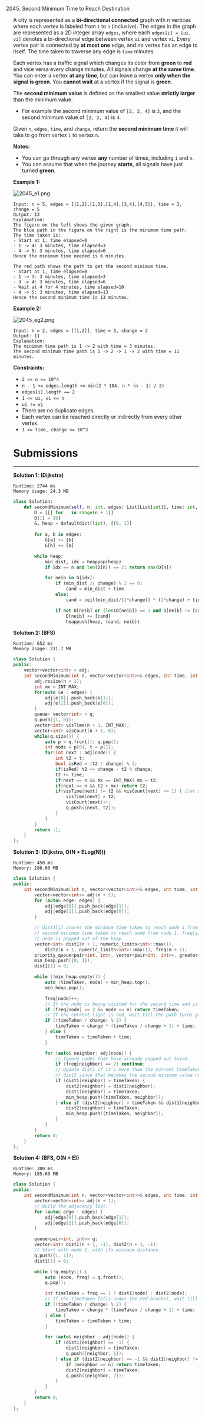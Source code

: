 2045. Second Minimum Time to Reach Destination

A city is represented as a **bi-directional connected** graph with n vertices where each vertex is labeled from `1` to `n` (inclusive). The edges in the graph are represented as a 2D integer array `edges`, where each `edges[i] = [ui, vi]` denotes a bi-directional edge between vertex `ui` and vertex `vi`. Every vertex pair is connected by **at most one** edge, and no vertex has an edge to itself. The time taken to traverse any edge is `time` minutes.

Each vertex has a traffic signal which changes its color from **green** to **red** and vice versa every change minutes. All signals change **at the same time**. You can enter a vertex **at any time**, but can leave a vertex **only when the signal is green**. You **cannot wait** at a vertex if the signal is **green**.

The **second minimum value** is defined as the smallest value **strictly larger** than the minimum value.

* For example the second minimum value of `[2, 3, 4]` is `3`, and the second minimum value of `[2, 2, 4]` is `4`.

Given `n`, `edges`, `time`, and `change`, return the **second minimum time** it will take to go from vertex `1` to vertex `n`.

**Notes:**

* You can go through any vertex **any** number of times, including `1` and `n`.
* You can assume that when the journey **starts**, all signals have just turned **green**.
 

**Example 1:**

![2045_e1.png](img/2045_e1.png)
```
Input: n = 5, edges = [[1,2],[1,3],[1,4],[3,4],[4,5]], time = 3, change = 5
Output: 13
Explanation:
The figure on the left shows the given graph.
The blue path in the figure on the right is the minimum time path.
The time taken is:
- Start at 1, time elapsed=0
- 1 -> 4: 3 minutes, time elapsed=3
- 4 -> 5: 3 minutes, time elapsed=6
Hence the minimum time needed is 6 minutes.

The red path shows the path to get the second minimum time.
- Start at 1, time elapsed=0
- 1 -> 3: 3 minutes, time elapsed=3
- 3 -> 4: 3 minutes, time elapsed=6
- Wait at 4 for 4 minutes, time elapsed=10
- 4 -> 5: 3 minutes, time elapsed=13
Hence the second minimum time is 13 minutes.      
```

**Example 2:**

![2045_eg2.png](img/2045_eg2.png)
```
Input: n = 2, edges = [[1,2]], time = 3, change = 2
Output: 11
Explanation:
The minimum time path is 1 -> 2 with time = 3 minutes.
The second minimum time path is 1 -> 2 -> 1 -> 2 with time = 11 minutes.
```

**Constraints:**

* `2 <= n <= 10^4`
* `n - 1 <= edges.length <= min(2 * 104, n * (n - 1) / 2)`
* `edges[i].length == 2`
* `1 <= ui, vi <= n`
* `ui != vi`
* There are no duplicate edges.
* Each vertex can be reached directly or indirectly from every other vertex.
* `1 <= time, change <= 10^3`

# Submissions
---
**Solution 1: (Dijkstra)**
```
Runtime: 2744 ms
Memory Usage: 24.3 MB
```
```python
class Solution:
    def secondMinimum(self, n: int, edges: List[List[int]], time: int, change: int) -> int:
        D = [[] for _ in range(n + 1)]
        D[1] = [0]
        G, heap = defaultdict(list), [(0, 1)]
        
        for a, b in edges:
            G[a] += [b]
            G[b] += [a]

        while heap:
            min_dist, idx = heappop(heap)
            if idx == n and len(D[n]) == 2: return max(D[n])

            for neib in G[idx]:
                if (min_dist // change) % 2 == 0:
                    cand = min_dist + time
                else:
                    cand = ceil(min_dist/(2*change)) * (2*change) + time

                if not D[neib] or (len(D[neib]) == 1 and D[neib] != [cand]):
                    D[neib] += [cand]
                    heappush(heap, (cand, neib))
```

**Solution 2: (BFS)**
```
Runtime: 652 ms
Memory Usage: 211.7 MB
```
```c++
class Solution {
public:
    vector<vector<int> > adj;
    int secondMinimum(int n, vector<vector<int>>& edges, int time, int change) {
        adj.resize(n + 1);
        int mx = INT_MAX;
        for(auto &e : edges) {
            adj[e[0]].push_back(e[1]);
            adj[e[1]].push_back(e[0]);
        }
        queue< vector<int> > q;
        q.push({1, 0});
        vector<int> visTime(n + 1, INT_MAX);
        vector<int> visCount(n + 1, 0);
        while(q.size()) {
            auto p = q.front(); q.pop();
            int node = p[0], t = p[1];
            for(int next : adj[node]) {
                int t2 = t;
                bool isRed = (t2 / change) % 2;
                if(isRed) t2 += change - t2 % change;
                t2 += time;
                if(next == n && mx == INT_MAX) mx = t2;
                if(next == n && t2 > mx) return t2;
                if(visTime[next] != t2 && visCount[next] <= 1) { //at most revisit one time.
                    visTime[next] = t2;
                    visCount[next]++;
                    q.push({next, t2});
                }
            }
        }
        return -1;
    }
};
```

**Solution 3: (Dijkstra, O(N + ELog(N)))**
```
Runtime: 450 ms
Memory: 186.60 MB
```
```c++
class Solution {
public:
    int secondMinimum(int n, vector<vector<int>>& edges, int time, int change) {
        vector<vector<int>> adj(n + 1);
        for (auto& edge: edges) {
            adj[edge[0]].push_back(edge[1]);
            adj[edge[1]].push_back(edge[0]);
        }

        // dist1[i] stores the minimum time taken to reach node i from node 1. dist2[i] stores the
        // second minimum time taken to reach node from node 1. freq[i] stores the number of times a
        // node is popped out of the heap.
        vector<int> dist1(n + 1, numeric_limits<int>::max()),
            dist2(n + 1, numeric_limits<int>::max()), freq(n + 1);
        priority_queue<pair<int, int>, vector<pair<int, int>>, greater<pair<int, int>>> min_heap;
        min_heap.push({0, 1});
        dist1[1] = 0;

        while (!min_heap.empty()) {
            auto [timeTaken, node] = min_heap.top();
            min_heap.pop();

            freq[node]++;
            // If the node is being visited for the second time and is 'n', return the answer.
            if (freq[node] == 2 && node == n) return timeTaken;
            // If the current light is red, wait till the path turns green.
            if ((timeTaken / change) % 2) {
                timeTaken = change * (timeTaken / change + 1) + time;
            } else {
                timeTaken = timeTaken + time;
            }

            for (auto& neighbor: adj[node]) {
                // Ignore nodes that have already popped out twice.
                if (freq[neighbor] == 2) continue;
                // Update dist1 if it's more than the current timeTaken and store its value in
                // dist2 since that becomes the second minimum value now.
                if (dist1[neighbor] > timeTaken) {
                    dist2[neighbor] = dist1[neighbor];
                    dist1[neighbor] = timeTaken;
                    min_heap.push({timeTaken, neighbor});
                } else if (dist2[neighbor] > timeTaken && dist1[neighbor] != timeTaken) {
                    dist2[neighbor] = timeTaken;
                    min_heap.push({timeTaken, neighbor});
                }
            }
        }
        return 0;
    }
};
```

**Solution 4: (BFS, O(N + E))**
```
Runtime: 380 ms
Memory: 185.60 MB
```
```c++
class Solution {
public:
    int secondMinimum(int n, vector<vector<int>>& edges, int time, int change) {
        vector<vector<int>> adj(n + 1);
        // Build the adjacency list.
        for (auto& edge : edges) {
            adj[edge[0]].push_back(edge[1]);
            adj[edge[1]].push_back(edge[0]);
        }

        queue<pair<int, int>> q;
        vector<int> dist1(n + 1, -1), dist2(n + 1, -1);
        // Start with node 1, with its minimum distance.
        q.push({1, 1});
        dist1[1] = 0;

        while (!q.empty()) {
            auto [node, freq] = q.front();
            q.pop();

            int timeTaken = freq == 1 ? dist1[node] : dist2[node];
            // If the timeTaken falls under the red bracket, wait till the path turns green.
            if ((timeTaken / change) % 2) {
                timeTaken = change * (timeTaken / change + 1) + time;
            } else {
                timeTaken = timeTaken + time;
            }

            for (auto& neighbor : adj[node]) {
                if (dist1[neighbor] == -1) {
                    dist1[neighbor] = timeTaken;
                    q.push({neighbor, 1});
                } else if (dist2[neighbor] == -1 && dist1[neighbor] != timeTaken) {
                    if (neighbor == n) return timeTaken;
                    dist2[neighbor] = timeTaken;
                    q.push({neighbor, 2});
                }
            }
        }
        return 0;
    }
};
```
